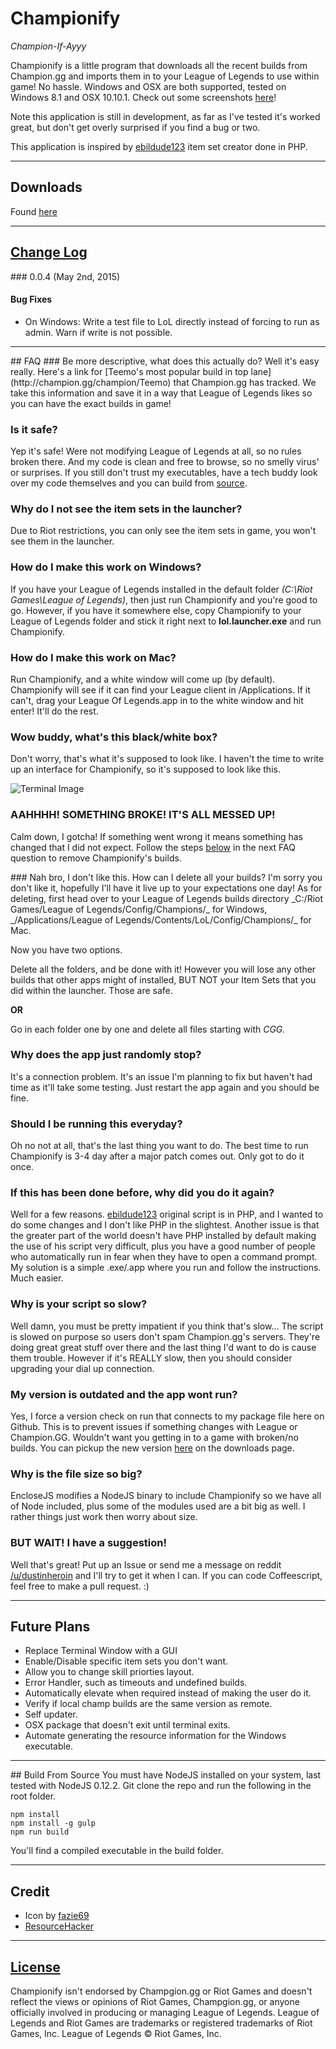 # Championify
_Champion-If-Ayyy_

Championify is a little program that downloads all the recent builds from Champion.gg and imports them in to your League of Legends to use within game! No hassle. Windows and OSX are both supported, tested on Windows 8.1 and OSX 10.10.1. Check out some screenshots [here](https://imgur.com/umDkx5j,scpQPBH,GpHtwKt#0)!

Note this application is still in development, as far as I've tested it's worked great, but don't get overly surprised if you find a bug or two.

This application is inspired by [ebildude123](https://github.com/ebildude123/champion.gg-item-set-creator) item set creator done in PHP.

---

## Downloads
Found [here](https://github.com/dustinblackman/Championify/releases/latest)

---

## [Change Log](CHANGELOG.md)
<a name="0.0.4" />
### 0.0.4 (May 2nd, 2015)

#### Bug Fixes
- On Windows: Write a test file to LoL directly instead of forcing to run as admin. Warn if write is not possible.

---

<a name="faq" />
## FAQ
### Be more descriptive, what does this actually do?
Well it's easy really. Here's a link for [Teemo's most popular build in top lane](http://champion.gg/champion/Teemo) that Champion.gg has tracked. We take this information and save it in a way that League of Legends likes so you can have the exact builds in game!


### Is it safe?
Yep it's safe! Were not modifying League of Legends at all, so no rules broken there. And my code is clean and free to browse, so no smelly virus' or surprises. If you still don't trust my executables, have a tech buddy look over my code themselves and you can build from [source](#source).


### Why do I not see the item sets in the launcher?
Due to Riot restrictions, you can only see the item sets in game, you won't see them in the launcher.


### How do I make this work on Windows?
If you have your League of Legends installed in the default folder _(C:\Riot Games\League of Legends)_, then just run Championify and you're good to go. However, if you have it somewhere else, copy Championify to your League of Legends folder and stick it right next to **lol.launcher.exe** and run Championify.


### How do I make this work on Mac?
Run Championify, and a white window will come up (by default). Championify will see if it can find your League client in /Applications. If it can't, drag your League Of Legends.app in to the white window and hit enter! It'll do the rest.

### Wow buddy, what's this black/white box?
Don't worry, that's what it's supposed to look like. I haven't the time to write up an interface for Championify, so it's supposed to look like this.

![Terminal Image](http://i.imgur.com/sA6CyHT.png)


### AAHHHH! SOMETHING BROKE! IT'S ALL MESSED UP!
Calm down, I gotcha! If something went wrong it means something has changed that I did not expect. Follow the steps [below](#uninstall) in the next FAQ question to remove Championify's builds.


<a name="uninstall" />
### Nah bro, I don't like this. How can I delete all your builds?
I'm sorry you don't like it, hopefully I'll have it live up to your expectations one day! As for deleting, first head over to your League of Legends builds directory _C:/Riot Games/League of Legends/Config/Champions/_ for Windows, _/Applications/League of Legends/Contents/LoL/Config/Champions/_ for Mac.

Now you have two options.

Delete all the folders, and be done with it! However you will lose any other builds that other apps might of installed, BUT NOT your Item Sets that you did within the launcher. Those are safe.

**OR**

Go in each folder one by one and delete all files starting with _CGG._


### Why does the app just randomly stop?
It's a connection problem. It's an issue I'm planning to fix but haven't had time as it'll take some testing. Just restart the app again and you should be fine.


### Should I be running this everyday?
Oh no not at all, that's the last thing you want to do. The best time to run Championify is 3-4 day after a major patch comes out. Only got to do it once.


### If this has been done before, why did you do it again?
Well for a few reasons. [ebildude123](https://github.com/ebildude123/champion.gg-item-set-creator) original script is in PHP, and I wanted to do some changes and I don't like PHP in the slightest. Another issue is that the greater part of the world doesn't have PHP installed by default making the use of his script very difficult, plus you have a good number of people who automatically run in fear when they have to open a command prompt. My solution is a simple .exe/.app where you run and follow the instructions. Much easier.


### Why is your script so slow?
Well damn, you must be pretty impatient if you think that's slow... The script is slowed on purpose so users don't spam Champion.gg's servers. They're doing great great stuff over there and the last thing I'd want to do is cause them trouble. However if it's REALLY slow, then you should consider upgrading your dial up connection.


### My version is outdated and the app wont run?
Yes, I force a version check on run that connects to my package file here on Github. This is to prevent issues if something changes with League or Champion.GG. Wouldn't want you getting in to a game with broken/no builds. You can pickup the new version [here](https://github.com/dustinblackman/Championify/releases/latest) on the downloads page.


### Why is the file size so big?
EncloseJS modifies a NodeJS binary to include Championify so we have all of Node included, plus some of the modules used are a bit big as well. I rather things just work then worry about size.


### BUT WAIT! I have a suggestion!
Well that's great! Put up an Issue or send me a message on reddit [/u/dustinheroin](https://www.reddit.com/user/dustinheroin) and I'll try to get it when I can. If you can code Coffeescript, feel free to make a pull request. :)

---
## Future Plans
- Replace Terminal Window with a GUI
- Enable/Disable specific item sets you don't want.
- Allow you to change skill priorties layout.
- Error Handler, such as timeouts and undefined builds.
- Automatically elevate when required instead of making the user do it.
- Verify if local champ builds are the same version as remote.
- Self updater.
- OSX package that doesn't exit until terminal exits.
- Automate generating the resource information for the Windows executable.

---

<a name="source" />
## Build From Source
You must have NodeJS installed on your system, last tested with NodeJS 0.12.2. Git clone the repo and run the following in the root folder.

```console
npm install
npm install -g gulp
npm run build
```

You'll find a compiled executable in the build folder.

---

## Credit
- Icon by [fazie69](http://www.iconarchive.com/show/league-of-legends-icons-by-fazie69/Zed-icon.html)
- [ResourceHacker](http://www.angusj.com/resourcehacker/)

---

## [License](LICENSE)

Championify isn't endorsed by Champgion.gg or Riot Games and doesn't reflect the views or opinions of Riot Games, Champgion.gg, or anyone officially involved in producing or managing League of Legends. League of Legends and Riot Games are trademarks or registered trademarks of Riot Games, Inc. League of Legends © Riot Games, Inc.
